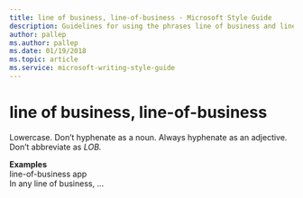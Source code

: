 ```yaml
---
title: line of business, line-of-business - Microsoft Style Guide
description: Guidelines for using the phrases line of business and line-of-business in Microsoft documents.
author: pallep
ms.author: pallep
ms.date: 01/19/2018
ms.topic: article
ms.service: microsoft-writing-style-guide
---
```


# line of business, line-of-business

Lowercase. Don’t hyphenate as a noun. Always hyphenate as an adjective. Don’t abbreviate as *LOB.*

**Examples**  
line-of-business app   
In any line of business, …
